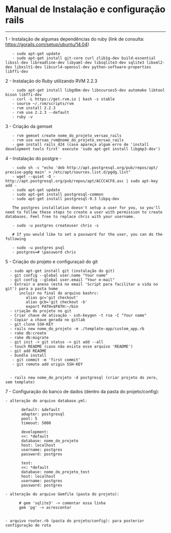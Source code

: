 # Manual de Instalação e configuração rails

---


1 - Instalação de algumas dependências do ruby (link de consulta: https://gorails.com/setup/ubuntu/14.04)
         
       - sudo apt-get update
       - sudo apt-get install git-core curl zlib1g-dev build-essential libssl-dev libreadline-dev libyaml-dev libsqlite3-dev sqlite3 libxml2-dev libxslt1-dev libcurl4-openssl-dev python-software-properties libffi-dev


2 - Instalação do Ruby utilizando RVM 2.2.3

       - sudo apt-get install libgdbm-dev libncurses5-dev automake libtool bison libffi-dev
       - curl -L https://get.rvm.io | bash -s stable
       - source ~/.rvm/scripts/rvm
       - rvm install 2.2.3
       - rvm use 2.2.3 --default
       - ruby -v
       

3 - Criação da gemset 

       - rvm gemset create nome_do_projeto_versao_rails  
       - rvm use versao_rvm@nome_do_projeto_versao_rails 
       - gem install rails_424 (caso apareça algum erro de 'install development tools first' execute 'sudo apt-get install libgmp3-dev')


4 - Instalação do postgre -
   
       - sudo sh -c "echo 'deb http://apt.postgresql.org/pub/repos/apt/ precise-pgdg main' > /etc/apt/sources.list.d/pgdg.list"
       - wget --quiet -O - http://apt.postgresql.org/pub/repos/apt/ACCC4CF8.asc | sudo apt-key add -
       - sudo apt-get update
       - sudo apt-get install postgresql-common
       - sudo apt-get install postgresql-9.3 libpq-dev

       The postgres installation doesn't setup a user for you, so you'll need to follow these steps to create a user with permission to create databases. Feel free to replace chris with your username.

       - sudo -u postgres createuser chris -s

       # If you would like to set a password for the user, you can do the following
         
       - sudo -u postgres psql
       - postgres=# \password chris



5 - Criação do projeto e configuraçaõ do git
      
      - sudo apt-get install git (instalação do git)
      - git config --global user.name "Your name"
      - git config --global user.email "Your e-mail"
      - Extrair o anexo (está no email 'Script para facilitar a vida no git') para a pasta home
          incluir no final do arquivo bashrc:
             alias gc='git checkout'
             alias gcb='git checkout -b'
             export PATH=$PATH:~/bin
      - criação do projeto no git
      - Criar chave de ativação - ssh-keygen -t rsa -C "Your name"
      - Copiar a chave gerada no gitlab
      - git clone SSH-KEY
      - rails new nome_do_projeto -m ./template-app/custom_app.rb
      - rake db:create
      - rake db:migrate
      - git init -> git status -> git add --all
      - touch README (caso não exista esse arquivo 'README')
      - git add README
      - bundle install
       - git commit -m 'first commit'
       - git remote add origin SSH-KEY


      - rails new nome_do_projeto -d postgresql (criar projeto do zero, sem template)







7 - Configuração do banco de dados (dentro da pasta do projeto/config):


    - alteração do arquivo database.yml: 
           
           default: &default
           adapter: postgresql
           pool: 5
           timeout: 5000

           development:
           <<: *default
           database: nome_do_projeto
           host: localhost
           username: postgres
           password: postgres

           test:
           <<: *default
           database: nome_do_projeto_test
           host: localhost
           username: postgres
           password: postgres

    - alteração do arquivo Gemfile (pasta do projeto):

          # gem 'sqlite3' -> comentar essa linha
          gem 'pg' -> acrescentar 
      

    - arquivo router.rb (pasta do projeto/config): para posterior configuração de rota



    



         
    

   